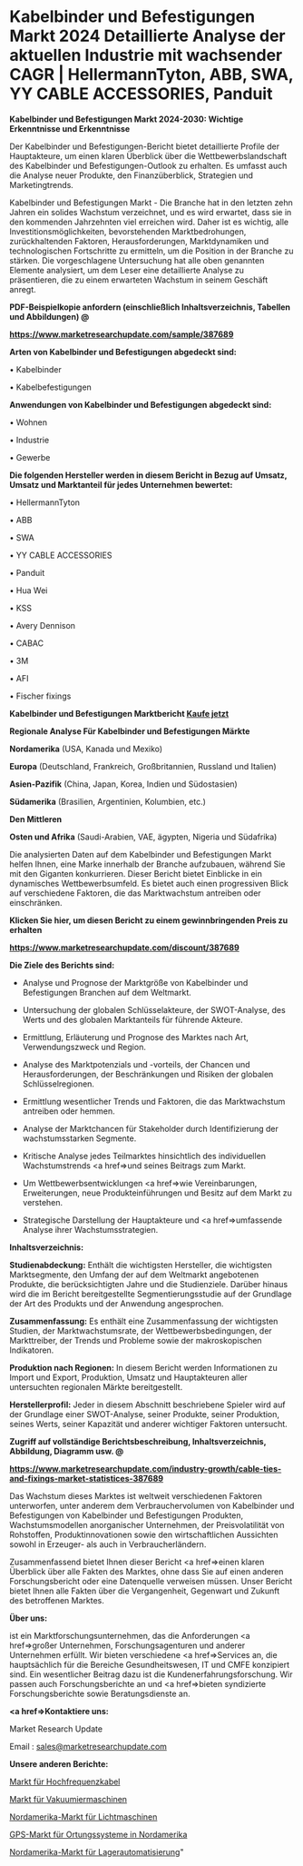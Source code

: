 # Kabelbinder und Befestigungen Markt 2024 Detaillierte Analyse der aktuellen Industrie mit wachsender CAGR | HellermannTyton, ABB, SWA, YY CABLE ACCESSORIES, Panduit

<strong>Kabelbinder und Befestigungen Markt 2024-2030: Wichtige Erkenntnisse und Erkenntnisse</strong>

Der Kabelbinder und Befestigungen-Bericht bietet detaillierte Profile der Hauptakteure, um einen klaren Überblick über die Wettbewerbslandschaft des Kabelbinder und Befestigungen-Outlook zu erhalten. Es umfasst auch die Analyse neuer Produkte, den Finanzüberblick, Strategien und Marketingtrends.

Kabelbinder und Befestigungen Markt - Die Branche hat in den letzten zehn Jahren ein solides Wachstum verzeichnet, und es wird erwartet, dass sie in den kommenden Jahrzehnten viel erreichen wird. Daher ist es wichtig, alle Investitionsmöglichkeiten, bevorstehenden Marktbedrohungen, zurückhaltenden Faktoren, Herausforderungen, Marktdynamiken und technologischen Fortschritte zu ermitteln, um die Position in der Branche zu stärken. Die vorgeschlagene Untersuchung hat alle oben genannten Elemente analysiert, um dem Leser eine detaillierte Analyse zu präsentieren, die zu einem erwarteten Wachstum in seinem Geschäft anregt.



<strong><b>PDF-Beispielkopie anfordern (einschließlich Inhaltsverzeichnis, Tabellen und Abbildungen) @ </b></strong>

<strong><a href=https://www.marketresearchupdate.com/sample/387689>

<strong>https://www.marketresearchupdate.com/sample/387689</u></a></strong></strong>



<strong>Arten von Kabelbinder und Befestigungen abgedeckt sind:</strong>

• Kabelbinder

• Kabelbefestigungen



<strong>Anwendungen von Kabelbinder und Befestigungen abgedeckt sind:</strong>

• Wohnen

• Industrie

• Gewerbe



<strong>Die folgenden Hersteller werden in diesem Bericht in Bezug auf Umsatz, Umsatz und Marktanteil für jedes Unternehmen bewertet:</strong>

• HellermannTyton

• ABB

• SWA

• YY CABLE ACCESSORIES

• Panduit

• Hua Wei

• KSS

• Avery Dennison

• CABAC

• 3M

• AFI

• Fischer fixings



<strong>Kabelbinder und Befestigungen Marktbericht <a href=https://www.marketresearchupdate.com/buynow/387689>Kaufe jetzt</a></strong>



<strong>Regionale Analyse Für Kabelbinder und Befestigungen Märkte</strong>



<strong>Nordamerika</strong> (USA, Kanada und Mexiko)



<strong>Europa</strong> (Deutschland, Frankreich, Großbritannien, Russland und Italien)



<strong>Asien-Pazifik</strong> (China, Japan, Korea, Indien und Südostasien)



<strong>Südamerika</strong> (Brasilien, Argentinien, Kolumbien, etc.)



<strong>Den Mittleren</strong> 

<strong>Osten und Afrika</strong> (Saudi-Arabien, VAE, ägypten, Nigeria und Südafrika)

Die analysierten Daten auf dem Kabelbinder und Befestigungen Markt helfen Ihnen, eine Marke innerhalb der Branche aufzubauen, während Sie mit den Giganten konkurrieren. Dieser Bericht bietet Einblicke in ein dynamisches Wettbewerbsumfeld. Es bietet auch einen progressiven Blick auf verschiedene Faktoren, die das Marktwachstum antreiben oder einschränken.



<strong>Klicken Sie hier, um diesen Bericht zu einem gewinnbringenden Preis zu erhalten
</strong>

<strong><a href=https://www.marketresearchupdate.com/discount/387689>https://www.marketresearchupdate.com/discount/387689</b></u></strong></a>



<strong>Die Ziele des Berichts sind:</strong>

- Analyse und Prognose der Marktgröße von Kabelbinder und Befestigungen Branchen auf dem Weltmarkt.

- Untersuchung der globalen Schlüsselakteure, der SWOT-Analyse, des Werts und des globalen Marktanteils für führende Akteure.

- Ermittlung, Erläuterung und Prognose des Marktes nach Art, Verwendungszweck und Region.

- Analyse des Marktpotenzials und -vorteils, der Chancen und Herausforderungen, der Beschränkungen und Risiken der globalen Schlüsselregionen.

- Ermittlung wesentlicher Trends und Faktoren, die das Marktwachstum antreiben oder hemmen.

- Analyse der Marktchancen für Stakeholder durch Identifizierung der wachstumsstarken Segmente.

- Kritische Analyse jedes Teilmarktes hinsichtlich des individuellen Wachstumstrends <a href=>und</a> seines Beitrags zum Markt.

- Um Wettbewerbsentwicklungen <a href=>wie</a> Vereinbarungen, Erweiterungen, neue Produkteinführungen und Besitz auf dem Markt zu verstehen.

- Strategische Darstellung der Hauptakteure und <a href=>umfas</a>sende Analyse ihrer Wachstumsstrategien.



<strong>Inhaltsverzeichnis:</strong>



<strong>Studienabdeckung:</strong> Enthält die wichtigsten Hersteller, die wichtigsten Marktsegmente, den Umfang der auf dem Weltmarkt angebotenen Produkte, die berücksichtigten Jahre und die Studienziele. Darüber hinaus wird die im Bericht bereitgestellte Segmentierungsstudie auf der Grundlage der Art des Produkts und der Anwendung angesprochen.



<strong>Zusammenfassung:</strong> Es enthält eine Zusammenfassung der wichtigsten Studien, der Marktwachstumsrate, der Wettbewerbsbedingungen, der Markttreiber, der Trends und Probleme sowie der makroskopischen Indikatoren.



<strong>Produktion nach Regionen:</strong> In diesem Bericht werden Informationen zu Import und Export, Produktion, Umsatz und Hauptakteuren aller untersuchten regionalen Märkte bereitgestellt.



<strong>Herstellerprofil:</strong> Jeder in diesem Abschnitt beschriebene Spieler wird auf der Grundlage einer SWOT-Analyse, seiner Produkte, seiner Produktion, seines Werts, seiner Kapazität und anderer wichtiger Faktoren untersucht.



<strong><b>Zugriff auf vollständige Berichtsbeschreibung, Inhaltsverzeichnis, Abbildung, Diagramm usw. @ </b></strong>

<strong><a href=https://www.marketresearchupdate.com/industry-growth/cable-ties-and-fixings-market-statistices-387689>https://www.marketresearchupdate.com/industry-growth/cable-ties-and-fixings-market-statistices-387689</a></strong>

Das Wachstum dieses Marktes ist weltweit verschiedenen Faktoren unterworfen, unter anderem dem Verbrauchervolumen von Kabelbinder und Befestigungen von Kabelbinder und Befestigungen Produkten, Wachstumsmodellen anorganischer Unternehmen, der Preisvolatilität von Rohstoffen, Produktinnovationen sowie den wirtschaftlichen Aussichten sowohl in Erzeuger- als auch in Verbraucherländern.

Zusammenfassend bietet Ihnen dieser Bericht <a href=>einen</a> klaren Überblick über alle Fakten des Marktes, ohne dass Sie auf einen anderen Forschungsbericht oder eine Datenquelle verweisen müssen. Unser Bericht bietet Ihnen alle Fakten über die Vergangenheit, Gegenwart und Zukunft des betroffenen Marktes.



<strong>Über uns:</strong>

 ist ein Marktforschungsunternehmen, das die Anforderungen <a href=>großer</a> Unternehmen, Forschungsagenturen und anderer Unternehmen erfüllt. Wir bieten verschiedene <a href=>Services</a> an, die hauptsächlich für die Bereiche Gesundheitswesen, IT und CMFE konzipiert sind. Ein wesentlicher Beitrag dazu ist die Kundenerfahrungsforschung. Wir passen auch Forschungsberichte an und <a href=>bieten</a> syndizierte Forschungsberichte sowie Beratungsdienste an.



<strong><a href=>Kontaktiere uns:</a></strong>

Market Research Update

Email : sales@marketresearchupdate.com



<strong>Unsere anderen Berichte:</strong>

<a href=https://www.linkedin.com/pulse/radio-frequency-cables-market-2023-top-leading>Markt für Hochfrequenzkabel</a>

<a href=https://www.linkedin.com/pulse/vacuum-sealing-machines-market-2023-remarking>Markt für Vakuumiermaschinen</a>

<a href=https://www.linkedin.com/pulse/north-america-alternators-market-outlooks-2023>Nordamerika-Markt für Lichtmaschinen</a>

<a href=https://www.linkedin.com/pulse/north-america-positioning-systems-gps-market-2023-industry>GPS-Markt für Ortungssysteme in Nordamerika</a>

<a href=https://www.linkedin.com/pulse/north-america-warehouse-automation-market-size2023-2030-ftudf/>Nordamerika-Markt für Lagerautomatisierung</a>"

